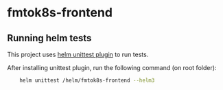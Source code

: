 # fmtok8s-frontend

## Running helm tests

This project uses [helm unittest plugin](https://github.com/helm-unittest/helm-unittest/) to run tests.

After installing unittest plugin, run the following command (on root folder):

```sh
    helm unittest /helm/fmtok8s-frontend --helm3
```